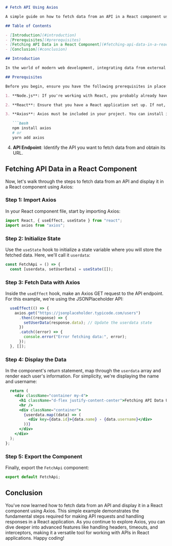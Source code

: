 ```markdown
# Fetch API Using Axios

A simple guide on how to fetch data from an API in a React component using Axios.

## Table of Contents

- [Introduction](#introduction)
- [Prerequisites](#prerequisites)
- [Fetching API Data in a React Component](#fetching-api-data-in-a-react-component)
- [Conclusion](#conclusion)

## Introduction

In the world of modern web development, integrating data from external sources is a common requirement. When building React applications, Axios stands out as a versatile and easy-to-use library for making HTTP requests to fetch data from APIs. In this guide, we will walk you through the process of fetching data from an API and displaying it in a React component using Axios.

## Prerequisites

Before you begin, ensure you have the following prerequisites in place:

1. **Node.js**: If you're working with React, you probably already have Node.js installed. If not, download and install it from the official [Node.js website](https://nodejs.org/).

2. **React**: Ensure that you have a React application set up. If not, you can create one using [Create React App](https://reactjs.org/docs/create-a-new-react-app.html).

3. **Axios**: Axios must be included in your project. You can install it via npm or yarn:

   ```bash
   npm install axios
   # or
   yarn add axios
   ```

4. **API Endpoint**: Identify the API you want to fetch data from and obtain its URL.

## Fetching API Data in a React Component

Now, let's walk through the steps to fetch data from an API and display it in a React component using Axios:

### Step 1: Import Axios

In your React component file, start by importing Axios:

```jsx
import React, { useEffect, useState } from "react";
import axios from "axios";
```

### Step 2: Initialize State

Use the `useState` hook to initialize a state variable where you will store the fetched data. Here, we'll call it `userdata`:

```jsx
const FetchApi = () => {
  const [userdata, setUserData] = useState([]);
```

### Step 3: Fetch Data with Axios

Inside the `useEffect` hook, make an Axios GET request to the API endpoint. For this example, we're using the JSONPlaceholder API:

```jsx
  useEffect(() => {
    axios.get("https://jsonplaceholder.typicode.com/users")
      .then((response) => {
        setUserData(response.data); // Update the userdata state
      })
      .catch((error) => {
        console.error("Error fetching data:", error);
      });
  }, []);
```

### Step 4: Display the Data

In the component's return statement, map through the `userdata` array and render each user's information. For simplicity, we're displaying the name and username:

```jsx
  return (
    <div className="container my-4">
      <h1 className="d-flex justify-content-center">Fetching API Data Using Axios</h1>
      <hr />
      <div className="container">
        {userdata.map((data) => (
          <div key={data.id}>{data.name} - {data.username}</div>
        ))}
      </div>
    </div>
  );
};
```

### Step 5: Export the Component

Finally, export the `FetchApi` component:

```jsx
export default FetchApi;
```

## Conclusion

You've now learned how to fetch data from an API and display it in a React component using Axios. This simple example demonstrates the fundamental steps required for making API requests and handling responses in a React application. As you continue to explore Axios, you can dive deeper into advanced features like handling headers, timeouts, and interceptors, making it a versatile tool for working with APIs in React applications. Happy coding!
```

